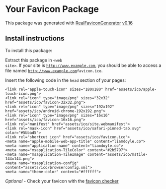 # Your Favicon Package

This package was generated with [RealFaviconGenerator](https://realfavicongenerator.net/) [v0.16](https://realfavicongenerator.net/change_log#v0.16)

## Install instructions

To install this package:

Extract this package in <code>&lt;web site&gt;<?php echo /assets/ico/ ?></code>. If your site is <code>http://www.example.com</code>, you should be able to access a file named <code>http://www.example.com<?php echo /assets/ico/ ?>favicon.ico</code>.

Insert the following code in the `head` section of your pages:

    <link rel="apple-touch-icon" sizes="180x180" href="assets/ico/apple-touch-icon.png">
    <link rel="icon" type="image/png" sizes="32x32" href="assets/ico/favicon-32x32.png">
    <link rel="icon" type="image/png" sizes="192x192" href="assets/ico/android-chrome-192x192.png">
    <link rel="icon" type="image/png" sizes="16x16" href="assets/ico/favicon-16x16.png">
    <link rel="manifest" href="assets/ico/site.webmanifest">
    <link rel="mask-icon" href="assets/ico/safari-pinned-tab.svg" color="#5bbad5">
    <link rel="shortcut icon" href="assets/ico/favicon.ico">
    <meta name="apple-mobile-web-app-title" content="liamdoyle.co">
    <meta name="application-name" content="liamdoyle.co">
    <meta name="msapplication-TileColor" content="#2b5797">
    <meta name="msapplication-TileImage" content="assets/ico/mstile-144x144.png">
    <meta name="msapplication-config" content="assets/ico/browserconfig.xml">
    <meta name="theme-color" content="#ffffff">

*Optional* - Check your favicon with the [favicon checker](https://realfavicongenerator.net/favicon_checker)